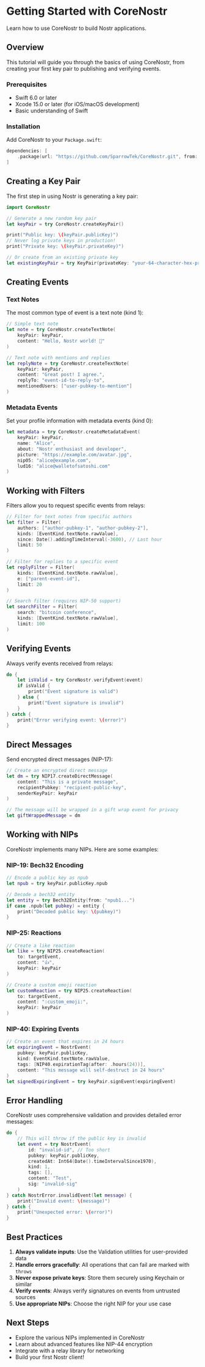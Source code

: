 # Getting Started with CoreNostr

Learn how to use CoreNostr to build Nostr applications.

## Overview

This tutorial will guide you through the basics of using CoreNostr, from creating your first key pair to publishing and verifying events.

### Prerequisites

- Swift 6.0 or later
- Xcode 15.0 or later (for iOS/macOS development)
- Basic understanding of Swift

### Installation

Add CoreNostr to your `Package.swift`:

```swift
dependencies: [
    .package(url: "https://github.com/SparrowTek/CoreNostr.git", from: "1.0.0")
]
```

## Creating a Key Pair

The first step in using Nostr is generating a key pair:

```swift
import CoreNostr

// Generate a new random key pair
let keyPair = try CoreNostr.createKeyPair()

print("Public key: \(keyPair.publicKey)")
// Never log private keys in production!
print("Private key: \(keyPair.privateKey)")

// Or create from an existing private key
let existingKeyPair = try KeyPair(privateKey: "your-64-character-hex-private-key")
```

## Creating Events

### Text Notes

The most common type of event is a text note (kind 1):

```swift
// Simple text note
let note = try CoreNostr.createTextNote(
    keyPair: keyPair,
    content: "Hello, Nostr world! 🎉"
)

// Text note with mentions and replies
let replyNote = try CoreNostr.createTextNote(
    keyPair: keyPair,
    content: "Great post! I agree.",
    replyTo: "event-id-to-reply-to",
    mentionedUsers: ["user-pubkey-to-mention"]
)
```

### Metadata Events

Set your profile information with metadata events (kind 0):

```swift
let metadata = try CoreNostr.createMetadataEvent(
    keyPair: keyPair,
    name: "Alice",
    about: "Nostr enthusiast and developer",
    picture: "https://example.com/avatar.jpg",
    nip05: "alice@example.com",
    lud16: "alice@walletofsatoshi.com"
)
```

## Working with Filters

Filters allow you to request specific events from relays:

```swift
// Filter for text notes from specific authors
let filter = Filter(
    authors: ["author-pubkey-1", "author-pubkey-2"],
    kinds: [EventKind.textNote.rawValue],
    since: Date().addingTimeInterval(-3600), // Last hour
    limit: 50
)

// Filter for replies to a specific event
let replyFilter = Filter(
    kinds: [EventKind.textNote.rawValue],
    e: ["parent-event-id"],
    limit: 20
)

// Search filter (requires NIP-50 support)
let searchFilter = Filter(
    search: "bitcoin conference",
    kinds: [EventKind.textNote.rawValue],
    limit: 100
)
```

## Verifying Events

Always verify events received from relays:

```swift
do {
    let isValid = try CoreNostr.verifyEvent(event)
    if isValid {
        print("Event signature is valid")
    } else {
        print("Event signature is invalid")
    }
} catch {
    print("Error verifying event: \(error)")
}
```

## Direct Messages

Send encrypted direct messages (NIP-17):

```swift
// Create an encrypted direct message
let dm = try NIP17.createDirectMessage(
    content: "This is a private message",
    recipientPubkey: "recipient-public-key",
    senderKeyPair: keyPair
)

// The message will be wrapped in a gift wrap event for privacy
let giftWrappedMessage = dm
```

## Working with NIPs

CoreNostr implements many NIPs. Here are some examples:

### NIP-19: Bech32 Encoding

```swift
// Encode a public key as npub
let npub = try keyPair.publicKey.npub

// Decode a bech32 entity
let entity = try Bech32Entity(from: "npub1...")
if case .npub(let pubkey) = entity {
    print("Decoded public key: \(pubkey)")
}
```

### NIP-25: Reactions

```swift
// Create a like reaction
let like = try NIP25.createReaction(
    to: targetEvent,
    content: "👍",
    keyPair: keyPair
)

// Create a custom emoji reaction
let customReaction = try NIP25.createReaction(
    to: targetEvent,
    content: ":custom_emoji:",
    keyPair: keyPair
)
```

### NIP-40: Expiring Events

```swift
// Create an event that expires in 24 hours
let expiringEvent = NostrEvent(
    pubkey: keyPair.publicKey,
    kind: EventKind.textNote.rawValue,
    tags: [NIP40.expirationTag(after: .hours(24))],
    content: "This message will self-destruct in 24 hours"
)
let signedExpiringEvent = try keyPair.signEvent(expiringEvent)
```

## Error Handling

CoreNostr uses comprehensive validation and provides detailed error messages:

```swift
do {
    // This will throw if the public key is invalid
    let event = try NostrEvent(
        id: "invalid-id", // Too short
        pubkey: keyPair.publicKey,
        createdAt: Int64(Date().timeIntervalSince1970),
        kind: 1,
        tags: [],
        content: "Test",
        sig: "invalid-sig"
    )
} catch NostrError.invalidEvent(let message) {
    print("Invalid event: \(message)")
} catch {
    print("Unexpected error: \(error)")
}
```

## Best Practices

1. **Always validate inputs**: Use the Validation utilities for user-provided data
2. **Handle errors gracefully**: All operations that can fail are marked with `throws`
3. **Never expose private keys**: Store them securely using Keychain or similar
4. **Verify events**: Always verify signatures on events from untrusted sources
5. **Use appropriate NIPs**: Choose the right NIP for your use case

## Next Steps

- Explore the various NIPs implemented in CoreNostr
- Learn about advanced features like NIP-44 encryption
- Integrate with a relay library for networking
- Build your first Nostr client!